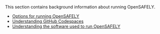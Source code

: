 This section contains background information about running OpenSAFELY.

* [Options for running OpenSAFELY](options-for-running-opensafely/index.md)
* [Understanding GitHub Codespaces](understanding-github-codespaces/index.md)
* [Understanding the software used to run OpenSAFELY](understanding-the-software-used-to-run-opensafely/index.md)
